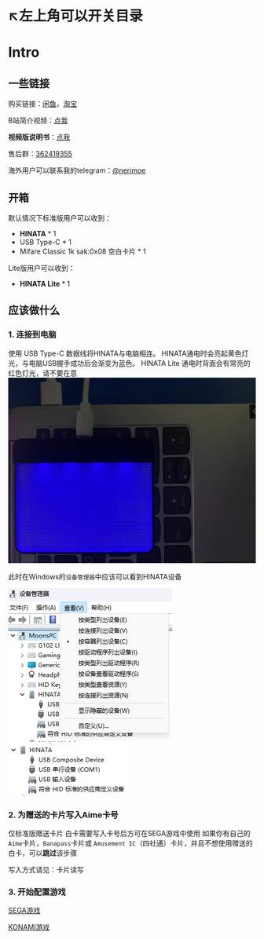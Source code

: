 # ↖️左上角可以开关目录

# Intro

## 一些链接
购买链接：[闲鱼](https://h5.m.goofish.com/item?id=760869027435&ut_sk=1.ZSf9EO9a4R0DAGErR7SMLFRy_21407387_1717915654534.copy.detail.760869027435.3833406938&forceFlush=1)，[淘宝](https://h5.m.taobao.com/awp/core/detail.htm?ft=t&id=764204902702)

B站简介视频：[点我](https://www.bilibili.com/video/BV1Gi421i7ej/)

**视频版说明书**：[点我](https://www.bilibili.com/video/BV1VQCUYyEGA/)

售后群：[362419355](https://qm.qq.com/q/r6ptk9XsQ2)

海外用户可以联系我的telegram：[@nerimoe](http://t.me/nerimoe)

## 开箱
默认情况下标准版用户可以收到：
* **HINATA** * 1
* USB Type-C * 1
* Mifare Classic 1k sak:0x08 空白卡片 * 1

Lite版用户可以收到：
* **HINATA Lite** * 1

## 应该做什么
### 1. 连接到电脑
使用 USB Type-C 数据线将HINATA与电脑相连。
HINATA通电时会亮起黄色灯光，与电脑USB握手成功后会渐变为蓝色。
HINATA Lite 通电时背面会有常亮的红色灯光，请不要在意
![connection](<assets/connection.jpg>)

此时在Windows的```设备管理器```中应该可以看到HINATA设备

![devmgr0](<assets/devmgr0.png>) ![devmgr1](<assets/devmgr1.png>)


### 2. 为赠送的卡片写入Aime卡号
仅标准版赠送卡片
白卡需要写入卡号后方可在SEGA游戏中使用
如果你有自己的`Aime`卡片，`Banapass`卡片或 `Amusement IC`（四社通）卡片，并且不想使用赠送的白卡，可以**跳过**该步骤

写入方式请见：卡片读写

### 3. 开始配置游戏
[SEGA游戏](SEGA/README.md)

[KONAMI游戏](KONAMI/README.md)

